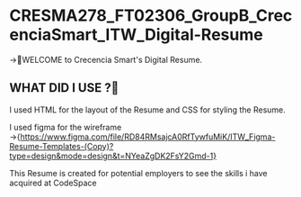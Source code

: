 # CRESMA278_FT02306_GroupB_CrecenciaSmart_ITW_Digital-Resume
→👋WELCOME to Crecencia Smart's Digital Resume.

WHAT DID I USE ?🤔
-
I used HTML for the layout of the Resume and CSS for styling the Resume.

I used figma for the wireframe   →{https://www.figma.com/file/RD84RMsajcA0RfTywfuMiK/ITW_Figma-Resume-Templates-(Copy)?type=design&mode=design&t=NYeaZgDK2FsY2Gmd-1}



This Resume is created for potential employers to see the skills i have acquired at CodeSpace









